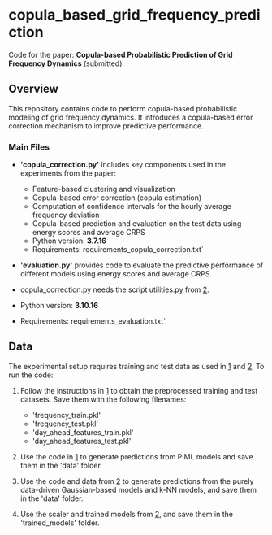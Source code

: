# copula_based_grid_frequency_prediction

Code for the paper: **Copula-based Probabilistic Prediction of Grid Frequency Dynamics** (submitted).

## Overview

This repository contains code to perform copula-based probabilistic modeling of grid frequency dynamics. It introduces a copula-based error correction mechanism to improve predictive performance.

### Main Files

- **'copula_correction.py'** includes key components used in the experiments from the paper:
  - Feature-based clustering and visualization  
  - Copula-based error correction (copula estimation)  
  - Computation of confidence intervals for the hourly average frequency deviation  
  - Copula-based prediction and evaluation on the test data using energy scores and average CRPS
  - Python version: **3.7.16**
  - Requirements: requirements_copula_correction.txt`


- **'evaluation.py'** provides code to evaluate the predictive performance of different models using energy scores and average CRPS.

- copula_correction.py needs the script utilities.py from [2].
- Python version: **3.10.16**
- Requirements: requirements_evaluation.txt`

## Data

The experimental setup requires training and test data as used in [1] and [2]. To run the code:

1. Follow the instructions in [1] to obtain the preprocessed training and test datasets. Save them with the following filenames:
   - 'frequency_train.pkl' 
   - 'frequency_test.pkl' 
   - 'day_ahead_features_train.pkl'
   - 'day_ahead_features_test.pkl'

2. Use the code in [1] to generate predictions from PIML models and save them in the 'data' folder.

3. Use the code and data from [2] to generate predictions from the purely data-driven Gaussian-based models and k-NN models, and save them in the 'data' folder.

4. Use the scaler and trained models from [2], and save them in the 'trained_models' folder.


[1]: https://github.com/johkruse/PIML-for-grid-frequency-modelling  
[2]: https://github.com/bolin-liu/sequence-model-and-gaussian-process-for-frequency-prediction  
